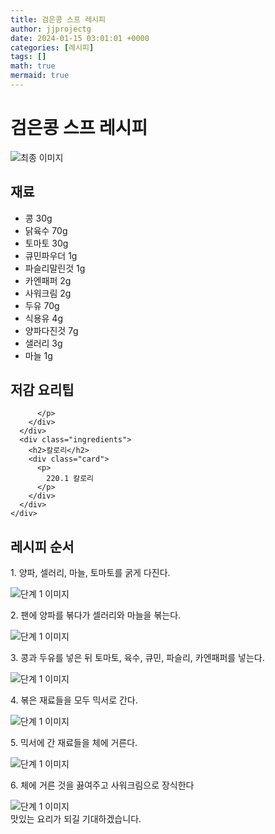 ```yaml
---
title: 검은콩 스프 레시피
author: jjprojectg
date: 2024-01-15 03:01:01 +0000
categories: [레시피]
tags: []
math: true
mermaid: true
---
```

<meta name="og:type" content="website"/>
<meta charset="UTF-8"/>
<div class="header">
  <h1>검은콩 스프 레시피</h1>
</div>

<div class="container my-4">
  <div class="row">
    <div class="col-12 col-md-6">
      <div class="recipe-image">
        <img src="http://www.foodsafetykorea.go.kr/uploadimg/20141117/20141117053431_1416213271961.jpg" class="step-image" alt="최종 이미지"/>
      </div>
    </div>
    <div class="col-12 col-md-6">
      <div class="ingredients">
        <h2>재료</h2>
        <ul class="card">
          <li> 콩 30g </li>
          <li>  닭육수 70g </li>
          <li>  토마토 30g </li>
          <li>  큐민파우더 1g </li>
          <li>  파슬리말린것 1g </li>
          <li>  카엔패퍼 2g </li>
          <li>  사워크림 2g </li>
          <li>  두유 70g </li>
          <li>  식용유 4g </li>
          <li>  양파다진것 7g </li>
          <li>  샐러리 3g </li>
          <li>  마늘 1g </li>
</ul>
      </div>
    </div>
    <div class="col-12 col-md-6">
      <div class="ingredients">
        <h2>저감 요리팁</h2>
        <div class="card"> 
          <p>
            
          </p>
        </div>
      </div>
      <div class="ingredients">
        <h2>칼로리</h2>
        <div class="card"> 
          <p>
            220.1 칼로리
          </p>
        </div>
      </div>
    </div>
  </div>

  <h2 class="my-4">레시피 순서</h2>
  <div class="card recipe-card">
    <div class="card-body recipe-step">
      <p class="card-text step-description">1. 양파, 셀러리, 마늘, 토마토를 굵게 다진다.</p>
      <img src="http://www.foodsafetykorea.go.kr/uploadimg/cook/830-1.jpg" alt="단계 1 이미지" class="step-image"/>
    </div>
  </div>
  <div class="card recipe-card">
    <div class="card-body recipe-step">
      <p class="card-text step-description">2. 팬에 양파를 볶다가 셀러리와 마늘을 볶는다.</p>
      <img src="http://www.foodsafetykorea.go.kr/uploadimg/cook/830-2.jpg" alt="단계 1 이미지" class="step-image"/>
    </div>
  </div>
  <div class="card recipe-card">
    <div class="card-body recipe-step">
      <p class="card-text step-description">3. 콩과 두유를 넣은 뒤 토마토, 육수, 큐민, 파슬리, 카엔패퍼를 넣는다.</p>
      <img src="http://www.foodsafetykorea.go.kr/uploadimg/cook/830-3.jpg" alt="단계 1 이미지" class="step-image"/>
    </div>
  </div>
  <div class="card recipe-card">
    <div class="card-body recipe-step">
      <p class="card-text step-description">4. 볶은 재료들을 모두 믹서로 간다.</p>
      <img src="http://www.foodsafetykorea.go.kr/uploadimg/cook/830-4.jpg" alt="단계 1 이미지" class="step-image"/>
    </div>
  </div>
  <div class="card recipe-card">
    <div class="card-body recipe-step">
      <p class="card-text step-description">5. 믹서에 간 재료들을 체에 거른다.</p>
      <img src="http://www.foodsafetykorea.go.kr/uploadimg/cook/830-5.jpg" alt="단계 1 이미지" class="step-image"/>
    </div>
  </div>
  <div class="card recipe-card">
    <div class="card-body recipe-step">
      <p class="card-text step-description">6. 체에 거른 것을 끓여주고 사워크림으로 장식한다</p>
      <img src="http://www.foodsafetykorea.go.kr/uploadimg/cook/830-6.jpg" alt="단계 1 이미지" class="step-image"/>
    </div>
  </div>

</div>
맛있는 요리가 되길 기대하겠습니다.
